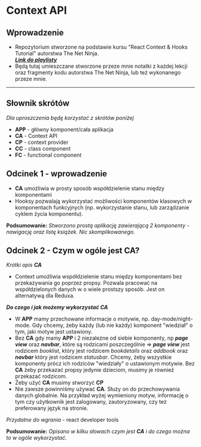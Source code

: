 # Context API

## Wprowadzenie

- Repozytorium stworzone na podstawie kursu "React Context & Hooks Tutorial" autorstwa The Net Ninja.  
  **_[Link do playlisty](https://www.youtube.com/watch?v=6RhOzQciVwI&list=PL4cUxeGkcC9hNokByJilPg5g9m2APUePI)_**
- Będą tutaj umieszczane stworzone przeze mnie notatki z każdej lekcji oraz fragmenty kodu autorstwa The Net Ninja, lub też wykonanego przeze mnie.

---

## Słownik skrótów

_Dla uproszczenia będę korzystać z skrótów poniżej_

- **APP** - główny komponent/cała aplikacja
- **CA** - Context API
- **CP** - context provider
- **CC** - class component
- **FC** - functional component

## Odcinek 1 - wprowadzenie

- **CA** umożliwia w prosty sposób współdzielenie stanu między komponentami
- Hooksy pozwalają wykorzystać możliwości komponentów klasowych w komponentach funkcyjnych (np. wykorzystanie stanu, lub zarządzanie cyklem życia komponentu).

**Podsumowanie:**
_Stworzono prostą aplikację zawierającą 2 komponenty - nawigację oraz listę książek. Nic skomplikowanego._

## Odcinek 2 - Czym w ogóle jest **CA**?

_Krótki opis **CA**_

- Context umożliwia współdzielenie stanu między komponentami bez przekazywania go poprzez propsy. Pozwala pracować na współdzielonych danych w o wiele prostszy sposób. Jest on alternatywą dla Reduxa.

**_Do czego i jak możemy wykorzystać CA_**

- W **APP** mamy przechowane informacje o motywie, np. day-mode/night-mode. Gdy chcemy, żeby każdy (lub nie każdy) komponent "wiedział" o tym, jaki motyw jest ustawiony.
- Bez **CA** gdy mamy **APP** i 2 niezależne od siebie komponenty, np **_page view_** oraz **_navbar_**, które są rodzicami poszczególnie => **_page view_** jest rodzicem _booklist_, który jest rodzicem _bookdetails_ oraz _addbook_ oraz **_navbar_** który jest rodzicem _statusbar_. Chcemy, żeby wszystkie komponenty prócz ich rodziców "wiedziały" o ustawionym motywie. Bez **CA** żeby przekazać propsy jedynie dzieciom, musimy je również przekazać rodzicom.
- Żeby użyć **CA** musimy stworzyć **CP**
- Nie zawsze powinniśmy używać **CA**. Służy on do przechowywania danych globalnie. Na przykład wyżej wymieniony motyw, informację o tym czy użytkownik jest zalogowany, zautoryzowany, czy też preferowany język na stronie.

_Przydatne do wgrania_ - react developer tools

**Podsumowanie:** _Opisano w kilku słowach czym jest **CA** i do czego można to w ogóle wykorzystać._
